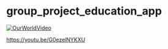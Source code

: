 # group_project_education_app


[![OurWorldVideo](https://img.youtube.com/vi/G0ezelNYKXU/0.jpg)](https://www.youtube.com/watch?v=G0ezelNYKXU)

https://youtu.be/G0ezelNYKXU
